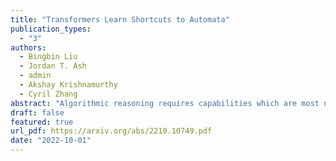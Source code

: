 ```yaml
---
title: "Transformers Learn Shortcuts to Automata"
publication_types:
  - "3"
authors:
  - Bingbin Liu
  - Jordan T. Ash
  - admin
  - Akshay Krishnamurthy
  - Cyril Zhang
abstract: "Algorithmic reasoning requires capabilities which are most naturally understood through recurrent models of computation, like the Turing machine. However, Transformer models, while lacking recurrence, are able to perform such reasoning using far fewer layers than the number of reasoning steps. This raises the question: what solutions are these shallow and non-recurrent models finding? We investigate this question in the setting of learning automata, discrete dynamical systems naturally suited to recurrent modeling and expressing algorithmic tasks. Our theoretical results completely characterize shortcut solutions, whereby a shallow Transformer with only o(T) layers can exactly replicate the computation of an automaton on an input sequence of length T. By representing automata using the algebraic structure of their underlying transformation semigroups, we obtain O(logT)-depth simulators for all automata and O(1)-depth simulators for all automata whose associated groups are solvable. Empirically, we perform synthetic experiments by training Transformers to simulate a wide variety of automata, and show that shortcut solutions can be learned via standard training. We further investigate the brittleness of these solutions and propose potential mitigations."
draft: false
featured: true
url_pdf: https://arxiv.org/abs/2210.10749.pdf
date: "2022-10-01"
---
```

